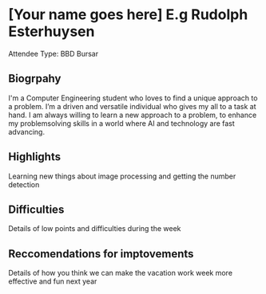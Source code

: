 # [Your name goes here] E.g Rudolph Esterhuysen

Attendee Type: BBD Bursar

## Biogrpahy

I'm a Computer Engineering student who loves to find a unique approach to
a problem. I’m a driven and versatile individual who gives my all to a task at hand. I
am always willing to learn a new approach to a problem, to enhance my problemsolving skills in a world where AI and technology are fast advancing.

## Highlights

Learning new things about image processing and getting the number detection

## Difficulties

Details of low points and difficulties during the week

## Reccomendations for imptovements

Details of how you think we can make the vacation work week more effective and fun next year
